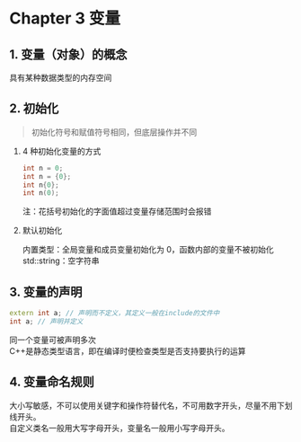 # Chapter 3 变量

## 1. 变量（对象）的概念

具有某种数据类型的内存空间

## 2. 初始化

> 初始化符号和赋值符号相同，但底层操作并不同

1. 4 种初始化变量的方式

    ```C++
    int n = 0;
    int n = {0};
    int n{0};
    int n(0);
    ```

    注：花括号初始化的字面值超过变量存储范围时会报错

2. 默认初始化

    内置类型：全局变量和成员变量初始化为 0，函数内部的变量不被初始化
    std::string：空字符串

## 3. 变量的声明

```C++
extern int a; // 声明而不定义，其定义一般在include的文件中
int a; // 声明并定义
```

同一个变量可被声明多次  
C++是静态类型语言，即在编译时便检查类型是否支持要执行的运算

## 4. 变量命名规则

大小写敏感，不可以使用关键字和操作符替代名，不可用数字开头，尽量不用下划线开头。  
自定义类名一般用大写字母开头，变量名一般用小写字母开头。
